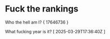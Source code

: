 # Fuck the rankings

Who the hell am I?
{ 17646736 }

What fucking year is it?
[ 2025-03-29T17:36:40Z ]
